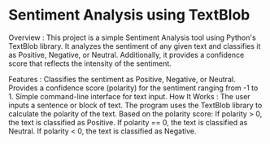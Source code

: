 # Sentiment Analysis using TextBlob
Overview :
This project is a simple Sentiment Analysis tool using Python's TextBlob library. It analyzes the sentiment of any given text and classifies it as Positive, Negative, or Neutral. Additionally, it provides a confidence score that reflects the intensity of the sentiment.

Features :
Classifies the sentiment as Positive, Negative, or Neutral.
Provides a confidence score (polarity) for the sentiment ranging from -1 to 1.
Simple command-line interface for text input.
How It Works :
The user inputs a sentence or block of text.
The program uses the TextBlob library to calculate the polarity of the text.
Based on the polarity score:
If polarity > 0, the text is classified as Positive.
If polarity == 0, the text is classified as Neutral.
If polarity < 0, the text is classified as Negative.
